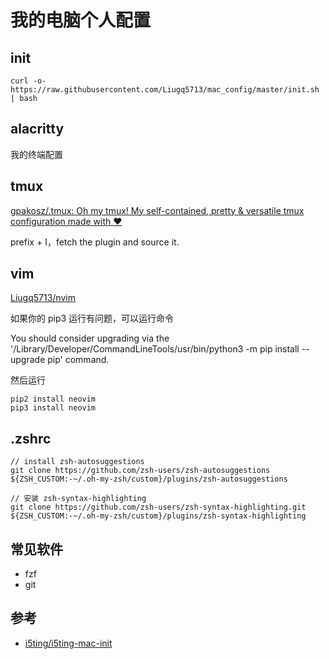 # 我的电脑个人配置

## init

```shell
curl -o- https://raw.githubusercontent.com/Liugq5713/mac_config/master/init.sh | bash
```

## alacritty

我的终端配置

## tmux

[gpakosz/.tmux: Oh my tmux! My self-contained, pretty & versatile tmux configuration made with ❤️](https://github.com/gpakosz/.tmux)

prefix + I，fetch the plugin and source it.

## vim

[Liugq5713/nvim](https://github.com/Liugq5713/nvim)

如果你的 pip3 运行有问题，可以运行命令

You should consider upgrading via the '/Library/Developer/CommandLineTools/usr/bin/python3 -m pip install --upgrade pip' command.

然后运行

```shell
pip2 install neovim
pip3 install neovim
```

## .zshrc

```
// install zsh-autosuggestions
git clone https://github.com/zsh-users/zsh-autosuggestions ${ZSH_CUSTOM:-~/.oh-my-zsh/custom}/plugins/zsh-autosuggestions

// 安装 zsh-syntax-highlighting
git clone https://github.com/zsh-users/zsh-syntax-highlighting.git ${ZSH_CUSTOM:-~/.oh-my-zsh/custom}/plugins/zsh-syntax-highlighting
```

## 常见软件

- fzf
- git

## 参考

- [i5ting/i5ting-mac-init](https://github.com/i5ting/i5ting-mac-init)
